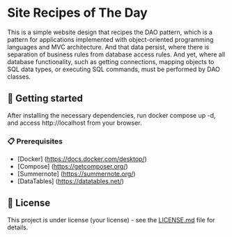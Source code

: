 # Site Recipes of The Day

This is a simple website design that recipes the DAO pattern, which is a pattern for applications implemented with object-oriented programming languages and MVC architecture. And that data persist, where there is separation of business rules from database access rules. And yet, where all database functionality, such as getting connections, mapping objects to SQL data types, or executing SQL commands, must be performed by DAO classes.

## 🚀 Getting started

After installing the necessary dependencies, run docker compose up -d, and access http://localhost from your browser.

### 📋 Prerequisites

- [Docker] (https://docs.docker.com/desktop/)
- [Compose] (https://getcomposer.org/)
- [Summernote] (https://summernote.org/)
- [DataTables] (https://datatables.net/)

## 📄 License

This project is under license (your license) - see the [LICENSE.md](https://github.com/adrjmiranda/site-recipes-of-the-day/LICENSE) file for details.
